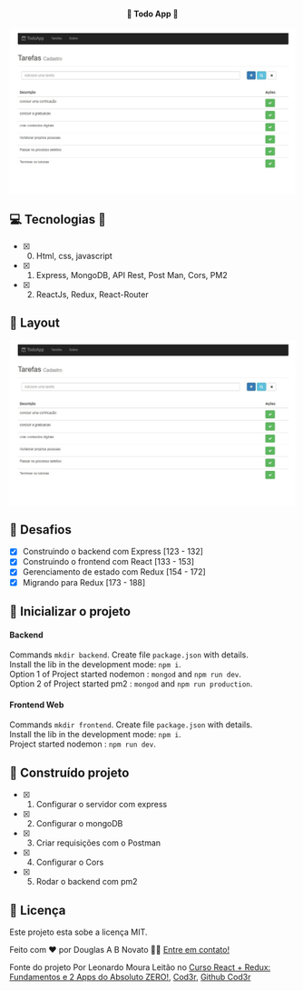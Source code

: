 <h4 align="center"> 
	🚧 Todo App 🚧
</h4>   

<p align="center" style="display: flex; align-items: flex-start; justify-content: center;"> 
  <img alt="TodoApp" title="#TodoApp" src="./.github/tela-1.jpg">  
</p> 

## 💻 Tecnologias 🚀

- [x] 0. Html, css, javascript
- [x] 1. Express, MongoDB, API Rest, Post Man, Cors, PM2
- [x] 2. ReactJs, Redux, React-Router

## 🎨 Layout

<p align="center" style="display: flex; align-items: flex-start; justify-content: center;"> 
  <img alt="TodoApp" title="#TodoApp" src="./.github/tela-1.jpg" width="1000px">  
</p> 

## 🚀 Desafios 

- [x] Construindo o backend com Express [123 - 132] 
- [x] Construindo o frontend com React [133 - 153]  
- [x] Gerenciamento de estado com Redux [154 - 172] 
- [x] Migrando para Redux [173 - 188] 

## 🚀 Inicializar o projeto 

#### Backend

Commands `mkdir backend`. Create file `package.json` with details.</br>
Install the lib in the development mode: `npm i`.</br>
Option 1 of Project started nodemon : `mongod` and `npm run dev`.</br>
Option 2 of Project started pm2 : `mongod` and `npm run production`. 

#### Frontend Web

Commands `mkdir frontend`. Create file `package.json` with details.</br>
Install the lib in the development mode: `npm i`.</br>
Project started nodemon : `npm run dev`.

## 🚀 Construído projeto 

- [x] 1. Configurar o servidor com express
- [x] 2. Configurar o mongoDB
- [x] 3. Criar requisições com o Postman
- [x] 4. Configurar o Cors
- [x] 5. Rodar o backend com pm2

## 📝 Licença

Este projeto esta sobe a licença MIT.

Feito com ❤️ por Douglas A B Novato 👋🏽 [Entre em contato!](https://www.linkedin.com/in/douglasabnovato/)
 
Fonte do projeto Por Leonardo Moura Leitão no [Curso React + Redux: Fundamentos e 2 Apps do Absoluto ZERO!](https://www.udemy.com/course/react-redux-pt/), [Cod3r](https://www.cod3r.com.br/), [Github Cod3r](https://github.com/cod3rcursos/curso-react-redux)

